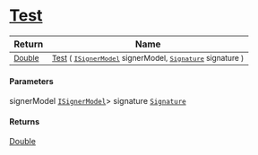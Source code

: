 # [Test](./OptimalDtwClassifier-100663910.md)



| Return | Name | 
| --- | --- | 
| <sub>[Double](https://docs.microsoft.com/en-us/dotnet/api/System.Double)</sub>| <sub>[Test](./OptimalDtwClassifier-100663910.md) ( [`ISignerModel`](./../../../Pipeline/ISignerModel.md) signerModel, [`Signature`](./../../../Signature.md) signature )</sub>| <br>


#### Parameters
 signerModel  [`ISignerModel`](./../../../Pipeline/ISignerModel.md)> signature  [`Signature`](./../../../Signature.md)
#### Returns
[Double](https://docs.microsoft.com/en-us/dotnet/api/System.Double)